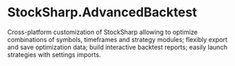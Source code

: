 # StockSharp.AdvancedBacktest
Cross-platform customization of StockSharp allowing to optimize combinations of symbols, timeframes and strategy modules; flexibly export and save optimization data; build interactive backtest reports; easily launch strategies with settings imports.
